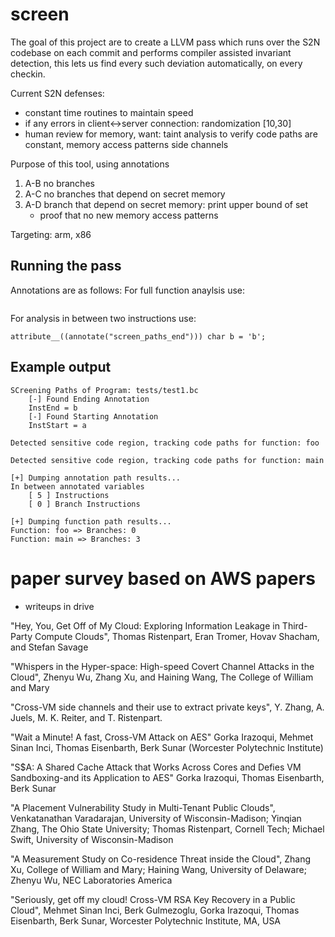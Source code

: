 # screen
The goal of this project are to create a LLVM pass which runs over the S2N codebase on each commit and performs compiler assisted invariant detection, this lets us find every such deviation automatically, on every checkin.


Current S2N defenses:
- constant time routines to maintain speed
- if any errors in client<->server connection: randomization [10,30]
- human review for memory, want: taint analysis to verify code paths are constant, memory access patterns side channels

Purpose of this tool, using annotations
1) A-B no branches
2) A-C no branches that depend on secret memory
3) A-D branch that depend on secret memory: print upper bound of set 
	* proof that no new memory access patterns

Targeting: arm, x86

## Running the pass
Annotations are as follows:
For full function anaylsis use:
```__attribute__((annotate("screen_function_paths"))) 
```
For analysis in between two instructions use:
```__attribute__((annotate("screen_paths_start"))) char a = 'a';
attribute__((annotate("screen_paths_end"))) char b = 'b';
```

## Example output
```[+] Running screen pass...
SCreening Paths of Program: tests/test1.bc
	[-] Found Ending Annotation
	InstEnd = b
	[-] Found Starting Annotation
	InstStart = a

Detected sensitive code region, tracking code paths for function: foo

Detected sensitive code region, tracking code paths for function: main

[+] Dumping annotation path results...
In between annotated variables
	[ 5 ] Instructions
	[ 0 ] Branch Instructions

[+] Dumping function path results...
Function: foo => Branches: 0
Function: main => Branches: 3
```
 
# paper survey based on AWS papers
- writeups in drive

"Hey, You, Get Off of My Cloud: Exploring Information Leakage in Third-Party Compute Clouds", Thomas Ristenpart, Eran Tromer, Hovav Shacham, and Stefan Savage

"Whispers in the Hyper-space: High-speed Covert Channel Attacks in the Cloud", Zhenyu Wu, Zhang Xu, and Haining Wang, The College of William and Mary

"Cross-VM side channels and their use to extract private keys", Y. Zhang, A. Juels, M. K. Reiter, and T. Ristenpart.

"Wait a Minute! A fast, Cross-VM Attack on AES" Gorka Irazoqui, Mehmet Sinan Inci, Thomas Eisenbarth, Berk Sunar (Worcester Polytechnic Institute)

"S$A: A Shared Cache Attack that Works Across Cores and Defies VM Sandboxing-and its Application to AES" Gorka Irazoqui, Thomas Eisenbarth, Berk Sunar

"A Placement Vulnerability Study in Multi-Tenant Public Clouds", Venkatanathan Varadarajan, University of Wisconsin-Madison; Yinqian Zhang, The Ohio State University; Thomas Ristenpart, Cornell Tech; Michael Swift, University of Wisconsin-Madison

"A Measurement Study on Co-residence Threat inside the Cloud", Zhang Xu, College of William and Mary; Haining Wang, University of Delaware; Zhenyu Wu, NEC Laboratories America

"Seriously, get off my cloud! Cross-VM RSA Key Recovery in a Public Cloud", Mehmet Sinan Inci, Berk Gulmezoglu, Gorka Irazoqui, Thomas Eisenbarth, Berk Sunar, Worcester Polytechnic Institute, MA, USA
